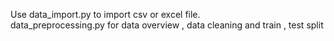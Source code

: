 Use data_import.py to import csv or excel file.  
data_preprocessing.py for data overview , data cleaning  and train , test split  
